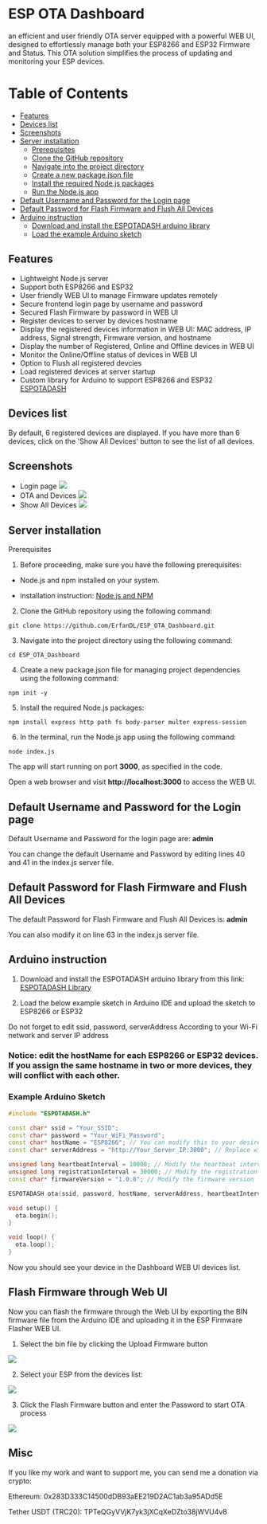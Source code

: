 # ESP OTA Dashboard
an efficient and user friendly OTA server equipped with a powerful WEB UI, designed to effortlessly manage both your ESP8266 and ESP32 Firmware and Status. This OTA solution simplifies the process of updating and monitoring your ESP devices.

# Table of Contents
- [Features](#features)
- [Devices list](#devices-list)
- [Screenshots](#screenshots)
- [Server installation](#server-installation)
  - [Prerequisites](#prerequisites)
  - [Clone the GitHub repository](#clone-the-github-repository)
  - [Navigate into the project directory](#navigate-into-the-project-directory)
  - [Create a new package.json file](#create-a-new-packagejson-file)
  - [Install the required Node.js packages](#install-the-required-nodejs-packages)
  - [Run the Node.js app](#run-the-nodejs-app)
- [Default Username and Password for the Login page](#default-username-and-password-for-the-login-page)
- [Default Password for Flash Firmware and Flush All Devices](#default-password-for-flash-firmware-and-flush-all-devices)
- [Arduino instruction](#arduino-instruction)
  - [Download and install the ESPOTADASH arduino library](#download-and-install-the-espotadash-arduino-library)
  - [Load the example Arduino sketch](#load-the-example-arduino-sketch)


## Features
- Lightweight Node.js server
- Support both ESP8266 and ESP32
- User friendly WEB UI to manage Firmware updates remotely
- Secure frontend login page by username and password
- Secured Flash Firmware by password in WEB UI
- Register devices to server by devices hostname
- Display the registered devices information in WEB UI: MAC address, IP address, Signal strength, Firmware version, and hostname
- Display the number of Registered, Online and Offline devices in WEB UI
- Monitor the Online/Offline status of devices in WEB UI
- Option to Flush all registered devcies
- Load registered devices at server startup
- Custom library for Arduino to support ESP8266 and ESP32 [ESPOTADASH](https://github.com/ErfanDL/ESPOTADASH_Library)

## Devices list
By default, 6 registered devices are displayed. If you have more than 6 devices, click on the 'Show All Devices' button to see the list of all devices.

## Screenshots
- Login page
![](doc/login.png)
- OTA and Devices
![](doc/devices.jpg)
- Show All Devices
![](doc/all.jpg)

## Server installation
Prerequisites

1. Before proceeding, make sure you have the following prerequisites:

- Node.js and npm installed on your system.
  
- installation instruction: [Node.js and NPM](https://github.com/nodesource/distributions#debinstall)

2. Clone the GitHub repository using the following command:

`git clone https://github.com/ErfanDL/ESP_OTA_Dashboard.git`

3. Navigate into the project directory using the following command:

`cd ESP_OTA_Dashboard`

4. Create a new package.json file for managing project dependencies using the following command:

`npm init -y`

5. Install the required Node.js packages:

`npm install express http path fs body-parser multer express-session`

6. In the terminal, run the Node.js app using the following command:

`node index.js`

The app will start running on port **3000**, as specified in the code.

Open a web browser and visit **http://localhost:3000** to access the WEB UI.

## Default Username and Password for the Login page
Default Username and Password for the login page are: **admin**

You can change the default Username and Password by editing lines 40 and 41 in the index.js server file.

## Default Password for Flash Firmware and Flush All Devices
The default Password for Flash Firmware and Flush All Devices is: **admin**

You can also modify it on line 63 in the index.js server file.

## Arduino instruction

1. Download and install the ESPOTADASH arduino library from this link: [ESPOTADASH Library](https://github.com/ErfanDL/ESPOTADASH_Library)

2. Load the below example sketch in Arduino IDE and upload the sketch to ESP8266 or ESP32

Do not forget to edit ssid, password, serverAddress According to your Wi-Fi network and server IP address

### Notice: edit the hostName for each ESP8266 or ESP32 devices. If you assign the same hostname in two or more devices, they will conflict with each other.

### Example Arduino Sketch

```cpp
#include "ESPOTADASH.h"

const char* ssid = "Your_SSID";
const char* password = "Your_WiFi_Password";
const char* hostName = "ESP8266"; // You can modify this to your desired host name
const char* serverAddress = "http://Your_Server_IP:3000"; // Replace with your Node.js server address

unsigned long heartbeatInterval = 10000; // Modify the heartbeat interval (e.g., 10 seconds)
unsigned long registrationInterval = 30000; // Modify the registration interval (e.g., 30 seconds)
const char* firmwareVersion = "1.0.0"; // Modify the firmware version

ESPOTADASH ota(ssid, password, hostName, serverAddress, heartbeatInterval, registrationInterval, firmwareVersion);

void setup() {
  ota.begin();
}

void loop() {
  ota.loop();
}
`````

Now you should see your device in the Dashboard WEB UI devices list.

## Flash Firmware through Web UI

Now you can flash the firmware through the Web UI by exporting the BIN firmware file from the Arduino IDE and uploading it in the ESP Firmware Flasher WEB UI.

1. Select the bin file by clicking the Upload Firmware button

![](/doc/uf.jpg)

2. Select your ESP from the devices list:

![](/doc/se.jpg)

3. Click the Flash Firmware button and enter the Password to start OTA process

![](/doc/ff.jpg)

## Misc

If you like my work and want to support me, you can send me a donation via crypto:

Ethereum: 0x283D333C14500dDB93aEE219D2AC1ab3a95ADd5E

Tether USDT (TRC20): TPTeQGyVVjK7yk3jXCqXeDZto38jWVU4v8

